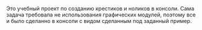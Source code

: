 Это учебный проект по созданию крестиков и ноликов в консоли.
Сама задача требовала не использования графических модулей, поэтому все и было сделанно в консоли с видом сделанным под заданный пример.
